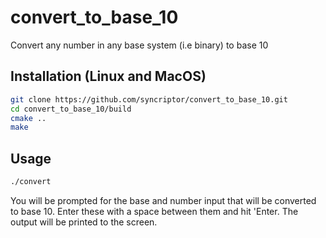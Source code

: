 # convert_to_base_10
Convert any number in any base system (i.e binary) to base 10

## Installation (Linux and MacOS)
```bash
git clone https://github.com/syncriptor/convert_to_base_10.git
cd convert_to_base_10/build
cmake ..
make
```
## Usage
```bash
./convert
```
You will be prompted for the base and number input that will be converted to base 10.
Enter these with a space between them and hit 'Enter.
The output will be printed to the screen.

